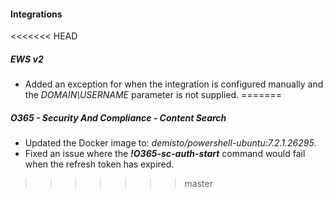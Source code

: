 
#### Integrations
<<<<<<< HEAD
##### EWS v2
- Added an exception for when the integration is configured manually and the *DOMAIN\USERNAME* parameter is not supplied.
=======
##### O365 - Security And Compliance - Content Search
- Updated the Docker image to: *demisto/powershell-ubuntu:7.2.1.26295*.
- Fixed an issue where the ***!O365-sc-auth-start*** command would fail when the refresh token has expired.
>>>>>>> master
